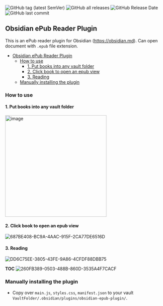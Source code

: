 ![GitHub tag (latest SemVer)](https://img.shields.io/github/v/tag/caronchen/obsidian-epub-plugin) ![GitHub all releases](https://img.shields.io/github/downloads/caronchen/obsidian-epub-plugin/total) ![GitHub Release Date](https://img.shields.io/github/release-date/caronchen/obsidian-epub-plugin) ![GitHub last commit](https://img.shields.io/github/last-commit/caronchen/obsidian-epub-plugin)

## Obsidian ePub Reader Plugin

This is an ePub reader plugin for Obsidian (https://obsidian.md). Can open document with `.epub` file extension.

- [Obsidian ePub Reader Plugin](#obsidian-epub-reader-plugin)
  - [How to use](#how-to-use)
    - [1. Put books into any vault folder](#1-put-books-into-any-vault-folder)
    - [2. Click book to open an epub view](#2-click-book-to-open-an-epub-view)
    - [3. Reading](#3-reading)
  - [Manually installing the plugin](#manually-installing-the-plugin)

### How to use

#### 1. Put books into any vault folder
<img width="326" alt="image" src="https://user-images.githubusercontent.com/150803/166110556-32f43b3c-fb54-4767-a8e1-005740359ade.png">

#### 2. Click book to open an epub view
![687BE408-BC9A-4AAC-915F-2CA77DE6516D](https://user-images.githubusercontent.com/150803/166110865-bcf2bade-f88b-40b9-855d-cffbd115132d.png)

#### 3. Reading
![DD6C75EE-3805-43FE-9A86-4CFDF88DBB75](https://user-images.githubusercontent.com/150803/166111153-637ed20c-c49d-4c75-90b8-14ebf4e30172.png)

**TOC**
![260FB389-0503-488B-860D-3535A4F7CACF](https://user-images.githubusercontent.com/150803/166111158-cde58136-8a8a-4d93-96bf-14b7d3f80ab2.png)

### Manually installing the plugin

- Copy over `main.js`, `styles.css`, `manifest.json` to your vault `VaultFolder/.obsidian/plugins/obsidian-epub-plugin/`.
